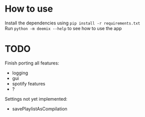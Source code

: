 # How to use
Install the dependencies using `pip install -r requirements.txt`<br>
Run `python -m deemix --help` to see how to use the app

# TODO
Finish porting all features:
- logging
- gui
- spotify features
- ?

Settings not yet implemented:
- savePlaylistAsCompilation
